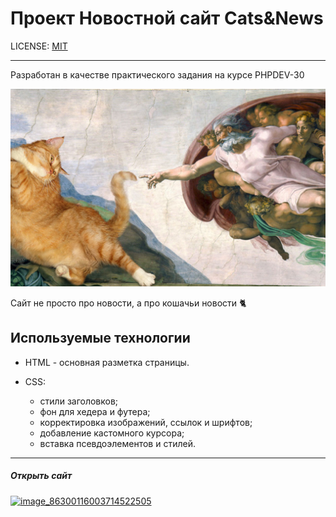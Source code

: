 

# Проект Новостной сайт **Cats&News**

LICENSE: [MIT](./licence.md)


---

Разработан в качестве практического задания на курсе PHPDEV-30

![News_about_cats](./site/images/Fat-Cat-Art.jpg)

Сайт не просто про новости, а про кошачьи новости 🐈


## Используемые технологии


- HTML - основная разметка страницы.

- CSS:
    + стили заголовков; 
    + фон для хедера и футера; 
    + корректировка изображений, ссылок и шрифтов;
    + добавление кастомного курсора; 
    + вставка псевдоэлементов и стилей.
---

##### Открыть сайт 
[![image_86300116003714522505](https://user-images.githubusercontent.com/109112733/183312330-3feac1a3-8920-4d72-94fd-41a4234be13d.gif)](https://shimlykhdiana.github.io/task-5.11/)


